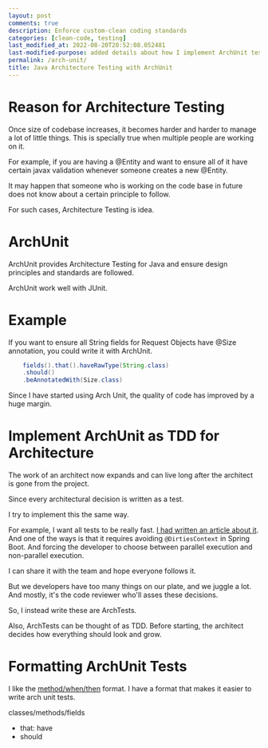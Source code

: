 ```yaml
---
layout: post
comments: true
description: Enforce custom-clean coding standards
categories: [clean-code, testing]
last_modified_at: 2022-08-20T20:52:08.052481
last-modified-purpose: added details about how I implement ArchUnit tests
permalink: /arch-unit/
title: Java Architecture Testing with ArchUnit
---
```


# Reason for Architecture Testing

Once size of codebase increases, it becomes harder and harder to manage a lot of little things. This is specially true when multiple people are working on it.

For example, if you are having a @Entity and want to ensure all of it have certain javax validation whenever someone creates a new @Entity.

It may happen that someone who is working on the code base in future does not know about a certain principle to follow.

For such cases, Architecture Testing is idea.

# ArchUnit

ArchUnit provides Architecture Testing for Java and ensure design principles and standards are followed.

ArchUnit work well with JUnit.

# Example

If you want to ensure all String fields for Request Objects have @Size annotation, you could write it with ArchUnit.

```java
    fields().that().haveRawType(String.class)
    .should()
    .beAnnotatedWith(Size.class)
```

Since I have started using Arch Unit, the quality of code has improved by a huge margin.

# Implement ArchUnit as TDD for Architecture

The work of an architect now expands and can live long after the architect is gone from the project.

Since every architectural decision is written as a test.

I try to implement this the same way.

For example, I want all tests to be really fast. [I had written an article about it](spring-boot-junit-faster/). And one of the ways is that it requires avoiding `@DirtiesContext` in Spring Boot. And forcing the developer to choose between parallel execution and non-parallel execution.

I can share it with the team and hope everyone follows it. 

But we developers have too many things on our plate, and we juggle a lot. And mostly, it's the code reviewer who'll asses these decisions.

So, I instead write these are ArchTests.

Also, ArchTests can be thought of as TDD. Before starting, the architect decides how everything should look and grow. 

# Formatting ArchUnit Tests

I like the [method/when/then](/method-when-should) format. I have a format that makes it easier to write arch unit tests.

classes/methods/fields
- that: have
- should